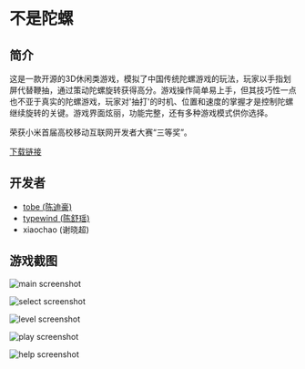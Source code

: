 # 不是陀螺

## 简介
这是一款开源的3D休闲类游戏，模拟了中国传统陀螺游戏的玩法，玩家以手指划屏代替鞭抽，通过策动陀螺旋转获得高分。游戏操作简单易上手，但其技巧性一点也不亚于真实的陀螺游戏，玩家对'抽打'的时机、位置和速度的掌握才是控制陀螺继续旋转的关键。游戏界面炫丽，功能完整，还有多种游戏模式供你选择。  

荣获小米首届高校移动互联网开发者大赛“三等奖”。

[下载链接](http://as.baidu.com/a/item?docid=224114&pre=web_am_se&f=item_3004_3)

## 开发者
* [tobe (陈迪豪)](http://www.chendihao.cn)
* [typewind (陈舒瑶)](http://typewind.1kapp.com/)
* xiaochao (谢晓超) 

## 游戏截图

![main screenshot](https://raw.github.com/tobegit3hub/NotATop/master/screenshot/main.jpg)

![select screenshot](https://raw.github.com/tobegit3hub/NotATop/master/screenshot/select.jpg)

![level screenshot](https://raw.github.com/tobegit3hub/NotATop/master/screenshot/level.jpg)

![play screenshot](https://raw.github.com/tobegit3hub/NotATop/master/screenshot/play.jpg)

![help screenshot](https://raw.github.com/tobegit3hub/NotATop/master/screenshot/help.jpg)